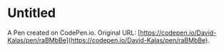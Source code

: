 # Untitled

A Pen created on CodePen.io. Original URL: [https://codepen.io/David-Kalas/pen/raBMbBe](https://codepen.io/David-Kalas/pen/raBMbBe).

